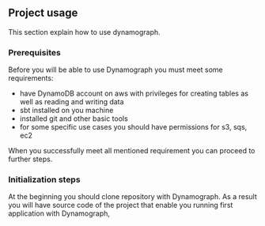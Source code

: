 ## Project usage

This section explain how to use dynamograph.

### Prerequisites

Before you will be able to use Dynamograph you must meet some requirements:
- have DynamoDB account on aws with privileges for creating tables as well as reading and writing data
- sbt installed on you machine
- installed git and other basic tools
- for some specific use cases you should have permissions for s3, sqs, ec2

When you successfully meet all mentioned requirement you can proceed to further steps.

### Initialization steps

At the beginning you should clone repository with Dynamograph. As a result you will have source code of the project that enable you running first application with Dynamograph,



